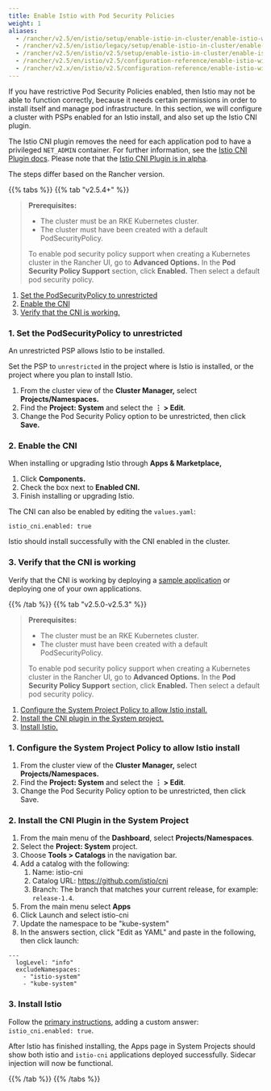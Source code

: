 ```yaml
---
title: Enable Istio with Pod Security Policies
weight: 1
aliases:
  - /rancher/v2.5/en/istio/setup/enable-istio-in-cluster/enable-istio-with-psp
  - /rancher/v2.5/en/istio/legacy/setup/enable-istio-in-cluster/enable-istio-with-psp
  - /rancher/v2.5/en/istio/v2.5/setup/enable-istio-in-cluster/enable-istio-with-psp
  - /rancher/v2.5/en/istio/v2.5/configuration-reference/enable-istio-with-psp
  - /rancher/v2.x/en/istio/v2.5/configuration-reference/enable-istio-with-psp/
---
```


If you have restrictive Pod Security Policies enabled, then Istio may not be able to function correctly, because it needs certain permissions in order to install itself and manage pod infrastructure. In this section, we will configure a cluster with PSPs enabled for an Istio install, and also set up the Istio CNI plugin. 

The Istio CNI plugin removes the need for each application pod to have a privileged `NET_ADMIN` container. For further information, see the [Istio CNI Plugin docs](https://istio.io/docs/setup/additional-setup/cni). Please note that the [Istio CNI Plugin is in alpha](https://istio.io/about/feature-stages/).

The steps differ based on the Rancher version.

{{% tabs %}}
{{% tab "v2.5.4+" %}}

> **Prerequisites:**
>
> - The cluster must be an RKE Kubernetes cluster.
> - The cluster must have been created with a default PodSecurityPolicy. 
>
> To enable pod security policy support when creating a Kubernetes cluster in the Rancher UI, go to <b>Advanced Options.</b> In the <b>Pod Security Policy Support</b> section, click <b>Enabled.</b> Then select a default pod security policy.

1. [Set the PodSecurityPolicy to unrestricted](#1-set-the-podsecuritypolicy-to-unrestricted)
2. [Enable the CNI](#2-enable-the-cni)
3. [Verify that the CNI is working.](#3-verify-that-the-cni-is-working)

### 1. Set the PodSecurityPolicy to unrestricted

An unrestricted PSP allows Istio to be installed.

Set the PSP to `unrestricted` in the project where is Istio is installed, or the project where you plan to install Istio.

1. From the cluster view of the **Cluster Manager,** select **Projects/Namespaces.**
1. Find the **Project: System** and select the **&#8942; > Edit**.
1. Change the Pod Security Policy option to be unrestricted, then click **Save.**

### 2. Enable the CNI

When installing or upgrading Istio through **Apps & Marketplace,**

1. Click **Components.**
2. Check the box next to **Enabled CNI.**
3. Finish installing or upgrading Istio.

The CNI can also be enabled by editing the `values.yaml`:

```
istio_cni.enabled: true
```

Istio should install successfully with the CNI enabled in the cluster.

### 3. Verify that the CNI is working

Verify that the CNI is working by deploying a [sample application](https://istio.io/latest/docs/examples/bookinfo/) or deploying one of your own applications.

{{% /tab %}}
{{% tab "v2.5.0-v2.5.3" %}}

> **Prerequisites:**
>
> - The cluster must be an RKE Kubernetes cluster.
> - The cluster must have been created with a default PodSecurityPolicy. 
>
> To enable pod security policy support when creating a Kubernetes cluster in the Rancher UI, go to <b>Advanced Options.</b> In the <b>Pod Security Policy Support</b> section, click <b>Enabled.</b> Then select a default pod security policy.

1. [Configure the System Project Policy to allow Istio install.](#1-configure-the-system-project-policy-to-allow-istio-install)
2. [Install the CNI plugin in the System project.](#2-install-the-cni-plugin-in-the-system-project)
3. [Install Istio.](#3-install-istio)

### 1. Configure the System Project Policy to allow Istio install

1. From the cluster view of the **Cluster Manager,** select **Projects/Namespaces.**
1. Find the **Project: System** and select the **&#8942; > Edit**.
1. Change the Pod Security Policy option to be unrestricted, then click Save.

### 2. Install the CNI Plugin in the System Project

1. From the main menu of the **Dashboard**, select **Projects/Namespaces**.
1. Select the **Project: System** project.
1. Choose **Tools > Catalogs** in the navigation bar.
1. Add a catalog with the following:
	1. Name: istio-cni
	1. Catalog URL: https://github.com/istio/cni
	1. Branch: The branch that matches your current release, for example: `release-1.4`.
1. From the main menu select **Apps**
1. Click Launch and select istio-cni
1. Update the namespace to be "kube-system"
1. In the answers section, click "Edit as YAML" and paste in the following, then click launch:

```
---
  logLevel: "info"
  excludeNamespaces:
    - "istio-system"
    - "kube-system"
```

### 3. Install Istio

Follow the [primary instructions]({{<baseurl>}}/rancher/v2.5/en/istio/setup/enable-istio-in-cluster/), adding a custom answer: `istio_cni.enabled: true`.

After Istio has finished installing, the Apps page in System Projects should show both istio and `istio-cni` applications deployed successfully. Sidecar injection will now be functional.

{{% /tab %}}
{{% /tabs %}}